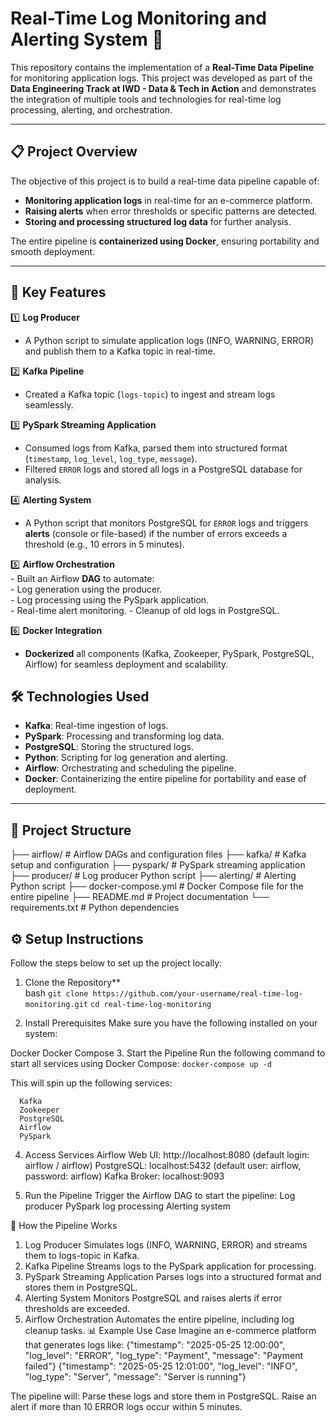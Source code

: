 # Real-Time Log Monitoring and Alerting System 🚀  

This repository contains the implementation of a **Real-Time Data Pipeline** for monitoring application logs. This project was developed as part of the **Data Engineering Track at IWD - Data & Tech in Action** and demonstrates the integration of multiple tools and technologies for real-time log processing, alerting, and orchestration.  

---

## 📋 **Project Overview**  

The objective of this project is to build a real-time data pipeline capable of:  
- **Monitoring application logs** in real-time for an e-commerce platform.  
- **Raising alerts** when error thresholds or specific patterns are detected.  
- **Storing and processing structured log data** for further analysis.  

The entire pipeline is **containerized using Docker**, ensuring portability and smooth deployment.

---

## 🎯 **Key Features**  

1️⃣ **Log Producer**  
   - A Python script to simulate application logs (INFO, WARNING, ERROR) and publish them to a Kafka topic in real-time.  

2️⃣ **Kafka Pipeline**  
   - Created a Kafka topic (`logs-topic`) to ingest and stream logs seamlessly.  

3️⃣ **PySpark Streaming Application**  
   - Consumed logs from Kafka, parsed them into structured format (`timestamp`, `log_level`, `log_type`, `message`).  
   - Filtered `ERROR` logs and stored all logs in a PostgreSQL database for analysis.  

4️⃣ **Alerting System**  
   - A Python script that monitors PostgreSQL for `ERROR` logs and triggers **alerts** (console or file-based) if the number of errors exceeds a threshold (e.g., 10 errors in 5 minutes).  

5️⃣ **Airflow Orchestration**  
     - Built an Airflow **DAG** to automate:  
     - Log generation using the producer.  
     - Log processing using the PySpark application.  
     - Real-time alert monitoring.
     - Cleanup of old logs in PostgreSQL.  

6️⃣ **Docker Integration**  
   - **Dockerized** all components (Kafka, Zookeeper, PySpark, PostgreSQL, Airflow) for seamless deployment and scalability.

## 🛠️ **Technologies Used**  

- **Kafka**: Real-time ingestion of logs.  
- **PySpark**: Processing and transforming log data.  
- **PostgreSQL**: Storing the structured logs.  
- **Python**: Scripting for log generation and alerting.  
- **Airflow**: Orchestrating and scheduling the pipeline.  
- **Docker**: Containerizing the entire pipeline for portability and ease of deployment.  

---

## 📂 **Project Structure**  

├── airflow/ # Airflow DAGs and configuration files
├── kafka/ # Kafka setup and configuration
├── pyspark/ # PySpark streaming application
├── producer/ # Log producer Python script
├── alerting/ # Alerting Python script
├── docker-compose.yml # Docker Compose file for the entire pipeline
├── README.md # Project documentation
└── requirements.txt # Python dependencies


## ⚙️ **Setup Instructions**  

Follow the steps below to set up the project locally:

1. Clone the Repository**  
bash
```git clone https://github.com/your-username/real-time-log-monitoring.git```
```cd real-time-log-monitoring```

2. Install Prerequisites
Make sure you have the following installed on your system:

Docker
Docker Compose
3. Start the Pipeline
   Run the following command to start all services using Docker Compose:
   ```docker-compose up -d```

   This will spin up the following services:

      Kafka
      Zookeeper
      PostgreSQL
      Airflow
      PySpark

4. Access Services
   Airflow Web UI: http://localhost:8080 (default login: airflow / airflow)
   PostgreSQL: localhost:5432 (default user: airflow, password: airflow)
   Kafka Broker: localhost:9093
   
5. Run the Pipeline
   Trigger the Airflow DAG to start the pipeline:
   Log producer
   PySpark log processing
   Alerting system

📝 How the Pipeline Works
   1. Log Producer
      Simulates logs (INFO, WARNING, ERROR) and streams them to logs-topic in Kafka.
   2. Kafka Pipeline
      Streams logs to the PySpark application for processing.
   3. PySpark Streaming Application
      Parses logs into a structured format and stores them in PostgreSQL.
   4. Alerting System
      Monitors PostgreSQL and raises alerts if error thresholds are exceeded.
   5. Airflow Orchestration
      Automates the entire pipeline, including log cleanup tasks.
📊 Example Use Case
Imagine an e-commerce platform that generates logs like:
   {"timestamp": "2025-05-25 12:00:00", "log_level": "ERROR", "log_type": "Payment", "message": "Payment failed"}
   {"timestamp": "2025-05-25 12:01:00", "log_level": "INFO", "log_type": "Server", "message": "Server is running"}

The pipeline will:
   Parse these logs and store them in PostgreSQL.
   Raise an alert if more than 10 ERROR logs occur within 5 minutes.
       
